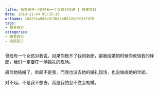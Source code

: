 ```yaml
---
title: 搞笑段子->曾经有一个女孩对我说 | 糗事百科
date: 2019-11-04 06:35:26
urlname: 16d37ea0d6e3f3b62e80fd647c85fdf0
tags: 
- 糗事百科
categories:
- 糗事百科
- 搞笑段子
---
```

曾经有一个女孩对我说，如果你做不了我的新郎，那我结婚的时候你就做我的伴郎，我们一定要在一场婚礼的现场。

最后她结婚了，新郎不是我，而我也没去她的婚礼现场，也没做成她的伴郎。

对不起，不是我不想去，而是我怕忍不住会劫婚。


